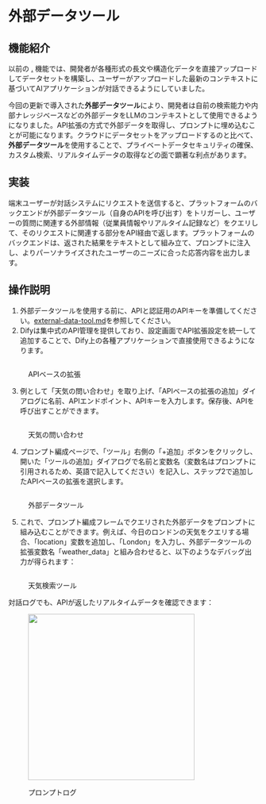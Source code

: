 # 外部データツール

## 機能紹介

以前の [.](./ "mention") 機能では、開発者が各種形式の長文や構造化データを直接アップロードしてデータセットを構築し、ユーザーがアップロードした最新のコンテキストに基づいてAIアプリケーションが対話できるようにしていました。

今回の更新で導入された**外部データツール**により、開発者は自前の検索能力や内部ナレッジベースなどの外部データをLLMのコンテキストとして使用できるようになりました。API拡張の方式で外部データを取得し、プロンプトに埋め込むことが可能になります。クラウドにデータセットをアップロードするのと比べて、**外部データツール**を使用することで、プライベートデータセキュリティの確保、カスタム検索、リアルタイムデータの取得などの面で顕著な利点があります。

## 実装

端末ユーザーが対話システムにリクエストを送信すると、プラットフォームのバックエンドが外部データツール（自身のAPIを呼び出す）をトリガーし、ユーザーの質問に関連する外部情報（従業員情報やリアルタイム記録など）をクエリして、そのリクエストに関連する部分をAPI経由で返します。プラットフォームのバックエンドは、返された結果をテキストとして組み立て、プロンプトに注入し、よりパーソナライズされたユーザーのニーズに合った応答内容を出力します。

## 操作説明

1. 外部データツールを使用する前に、APIと認証用のAPIキーを準備してください。[external-data-tool.md](../extension/api-based-extension/external_data_tool.md "mention")を参照してください。
2. Difyは集中式のAPI管理を提供しており、設定画面でAPI拡張設定を統一して追加することで、Dify上の各種アプリケーションで直接使用できるようになります。

<figure><img src="../../.gitbook/assets/api_based.png" alt=""><figcaption><p>APIベースの拡張</p></figcaption></figure>

3. 例として「天気の問い合わせ」を取り上げ、「APIベースの拡張の追加」ダイアログに名前、APIエンドポイント、APIキーを入力します。保存後、APIを呼び出すことができます。

<figure><img src="../../.gitbook/assets/weather inquiry.png" alt=""><figcaption><p>天気の問い合わせ</p></figcaption></figure>

4. プロンプト編成ページで、「ツール」右側の「+追加」ボタンをクリックし、開いた「ツールの追加」ダイアログで名前と変数名（変数名はプロンプトに引用されるため、英語で記入してください）を記入し、ステップ2で追加したAPIベースの拡張を選択します。

<figure><img src="../../.gitbook/assets/api_based_extension1.png" alt=""><figcaption><p>外部データツール</p></figcaption></figure>

5. これで、プロンプト編成フレームでクエリされた外部データをプロンプトに組み込むことができます。例えば、今日のロンドンの天気をクエリする場合、「location」変数を追加し、「London」を入力し、外部データツールの拡張変数名「weather_data」と組み合わせると、以下のようなデバッグ出力が得られます：

<figure><img src="../../.gitbook/assets/Weather_search_tool.jpeg" alt=""><figcaption><p>天気検索ツール</p></figcaption></figure>

対話ログでも、APIが返したリアルタイムデータを確認できます：

<figure><img src="../../.gitbook/assets/log.jpeg" alt="" width="335"><figcaption><p>プロンプトログ</p></figcaption></figure>